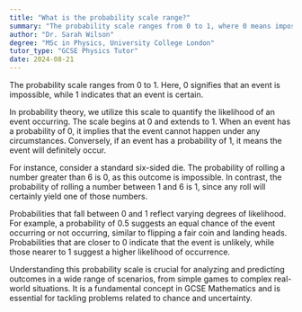 ```yaml
---
title: "What is the probability scale range?"
summary: "The probability scale ranges from 0 to 1, where 0 means impossible and 1 means certain."
author: "Dr. Sarah Wilson"
degree: "MSc in Physics, University College London"
tutor_type: "GCSE Physics Tutor"
date: 2024-08-21
---
```


The probability scale ranges from $0$ to $1$. Here, $0$ signifies that an event is impossible, while $1$ indicates that an event is certain.

In probability theory, we utilize this scale to quantify the likelihood of an event occurring. The scale begins at $0$ and extends to $1$. When an event has a probability of $0$, it implies that the event cannot happen under any circumstances. Conversely, if an event has a probability of $1$, it means the event will definitely occur.

For instance, consider a standard six-sided die. The probability of rolling a number greater than $6$ is $0$, as this outcome is impossible. In contrast, the probability of rolling a number between $1$ and $6$ is $1$, since any roll will certainly yield one of those numbers.

Probabilities that fall between $0$ and $1$ reflect varying degrees of likelihood. For example, a probability of $0.5$ suggests an equal chance of the event occurring or not occurring, similar to flipping a fair coin and landing heads. Probabilities that are closer to $0$ indicate that the event is unlikely, while those nearer to $1$ suggest a higher likelihood of occurrence.

Understanding this probability scale is crucial for analyzing and predicting outcomes in a wide range of scenarios, from simple games to complex real-world situations. It is a fundamental concept in GCSE Mathematics and is essential for tackling problems related to chance and uncertainty.
    